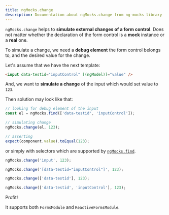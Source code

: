 ```yaml
---
title: ngMocks.change
description: Documentation about ngMocks.change from ng-mocks library
---
```


`ngMocks.change` helps to **simulate external changes of a form control**.
Does not matter whether the declaration of the form control is a **mock** instance or a **real** one.

To simulate a change, we need a **debug element** the form control belongs to, and the desired value for the change.

Let's assume that we have the next template:

```html
<input data-testid="inputControl" [(ngModel)]="value" />
```

And, we want to **simulate a change** of the input which would set value to `123`.

Then solution may look like that:

```ts
// looking for debug element of the input
const el = ngMocks.find(['data-testid', 'inputControl']);

// simulating change
ngMocks.change(el, 123);

// asserting
expect(component.value).toEqual(123);
```

or simply with selectors which are supported by [`ngMocks.find`](./find.md).

```ts
ngMocks.change('input', 123);
```
```ts
ngMocks.change('[data-testid="inputControl"]', 123);
```
```ts
ngMocks.change(['data-testid'], 123);
```
```ts
ngMocks.change(['data-testid', 'inputControl'], 123);
```

Profit!

It supports both `FormsModule` and `ReactiveFormsModule`.
